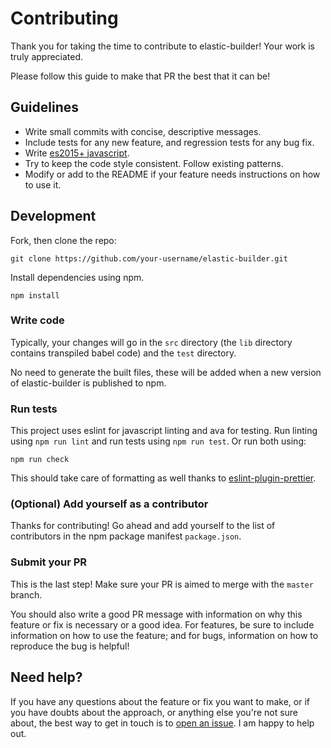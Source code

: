 # Contributing

Thank you for taking the time to contribute to elastic-builder! Your work is truly
appreciated.

Please follow this guide to make that PR the best that it can be!

## Guidelines

* Write small commits with concise, descriptive messages.
* Include tests for any new feature, and regression tests for any bug fix.
* Write [es2015+ javascript][1].
* Try to keep the code style consistent. Follow existing patterns.
* Modify or add to the README if your feature needs instructions on how to use it.

## Development

Fork, then clone the repo:
```
git clone https://github.com/your-username/elastic-builder.git
```

Install dependencies using npm.
```
npm install
```

### Write code

Typically, your changes will go in the `src` directory (the `lib` directory
contains transpiled babel code) and the `test` directory.

No need to generate the built files, these will be added when a new version of
elastic-builder is published to npm.

### Run tests

This project uses eslint for javascript linting and ava for testing. Run
linting using `npm run lint` and run tests using `npm run test`. Or run both using:
```
npm run check
```
This should take care of formatting as well thanks to [eslint-plugin-prettier][3].

### (Optional) Add yourself as a contributor

Thanks for contributing! Go ahead and add yourself to the list of contributors
in the npm package manifest `package.json`.

### Submit your PR

This is the last step! Make sure your PR is aimed to merge with the `master`
branch.

You should also write a good PR message with information on why this feature or
fix is necessary or a good idea. For features, be sure to include information on
how to use the feature; and for bugs, information on how to reproduce the bug is
helpful!

## Need help?

If you have any questions about the feature or fix you want to make, or if you
have doubts about the approach, or anything else you're not sure about, the best
way to get in touch is to [open an issue][4]. I am happy to help out.

[1]: https://babeljs.io/docs/learn-es2015/
[2]: https://nodejs.org/
[3]: https://github.com/not-an-aardvark/eslint-plugin-prettier
[4]: https://github.com/sudo-suhas/elastic-builder/issues/new
